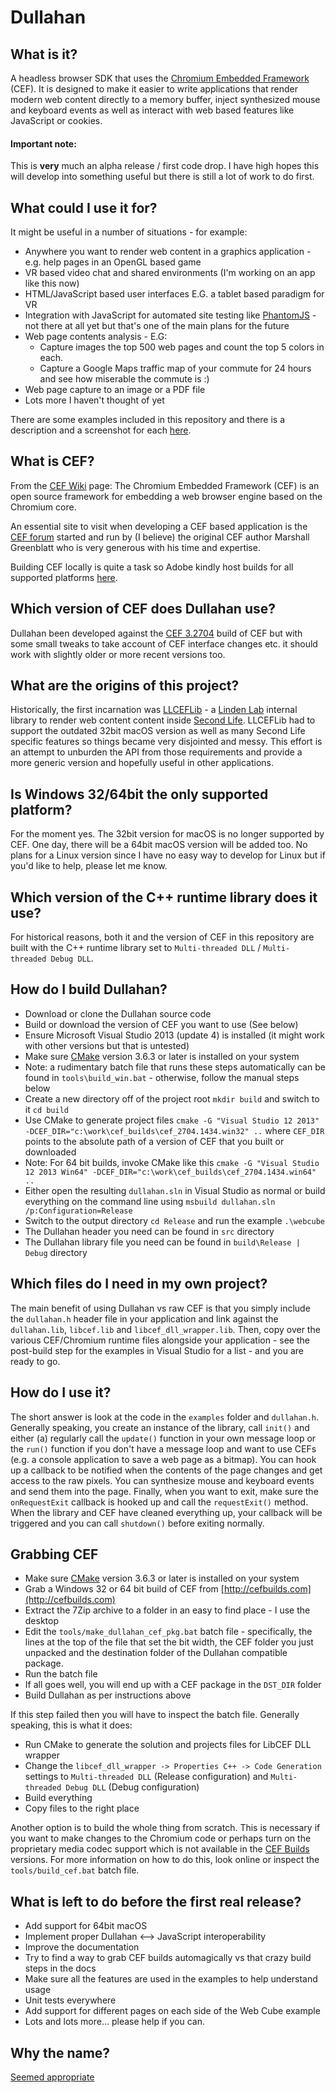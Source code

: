 # Dullahan

## What is it?

A headless browser SDK that uses the [Chromium Embedded Framework](https://en.wikipedia.org/wiki/Chromium_Embedded_Framework) (CEF). It is designed to make it easier to write applications that render modern web content directly to a memory buffer, inject synthesized mouse and keyboard events as well as interact with web based features like JavaScript or cookies.

#### **Important note**: 
This is __very__ much an alpha release / first code drop. I have high hopes this will develop into something useful but there is still a lot of work to do first.

## What could I use it for?

It might be useful in a number of situations - for example:

* Anywhere you want to render web content in a graphics application - e.g. help pages in an OpenGL based game
* VR based video chat and shared environments (I'm working on an app like this now)
* HTML/JavaScript based user interfaces E.G. a tablet based paradigm for VR
* Integration with JavaScript for automated site testing like [PhantomJS](http://phantomjs.org/) - not there at all yet but that's one of the main plans for the future
* Web page contents analysis - E.G:
  * Capture images the top 500 web pages and count the top 5 colors in each.
  * Capture a Google Maps traffic map of your commute for 24 hours and see how miserable the commute is :)
* Web page capture to an image or a PDF file
* Lots more I haven't thought of yet

There are some examples included in this repository and there is a description and a screenshot for each [here](./examples/README.md). 

## What is CEF?

From the [CEF Wiki](https://en.wikipedia.org/wiki/Chromium_Embedded_Framework) page: The Chromium Embedded Framework (CEF) is an open source framework for embedding a web browser engine based on the Chromium core. 

An essential site to visit when developing a CEF based application is the [CEF forum](http://magpcss.org/ceforum/) started and run by (I believe) the original CEF author Marshall Greenblatt who is very generous with his time and expertise.

Building CEF locally is quite a task so Adobe kindly host builds for all supported platforms [here](http://cefbuilds.com).

## Which version of CEF does Dullahan use?

Dullahan been developed against the [CEF 3.2704](https://cefbuilds.com) build of CEF but with some small tweaks to take account of CEF interface changes etc. it should work with slightly older or more recent versions too.

## What are the origins of this project?

Historically, the first incarnation was [LLCEFLib](https://bitbucket.org/lindenlab/3p-llceflib) - a [Linden Lab](http://lindenlab.com) internal library to render web content content inside [Second Life](http://secondlife.com). LLCEFLib had to support the outdated 32bit macOS version as well as many Second Life specific features so things became very disjointed and messy. This effort is an attempt to unburden the API from those requirements and provide a more generic version and hopefully useful in other applications.

## Is Windows 32/64bit the only supported platform?

For the moment yes. The 32bit version for macOS is no longer supported by CEF. One day, there will be a 64bit macOS version will be added too. No plans for a Linux version since I have no easy way to develop for Linux but if you'd like to help, please let me know.

## Which version of the C++ runtime library does it use?

For historical reasons, both it and the version of CEF in this repository are built with the C++ runtime library set to `Multi-threaded DLL` /  `Multi-threaded Debug DLL`. 

## How do I build Dullahan?

* Download or clone the Dullahan source code
* Build or download the version of CEF you want to use (See below)
* Ensure Microsoft Visual Studio 2013 (update 4) is installed (it might work with other versions but that is untested)
* Make sure [CMake](https://cmake.org/) version 3.6.3 or later is installed on your system
* Note: a rudimentary batch file that runs these steps automatically can be found in `tools\build_win.bat` - otherwise, follow the manual steps below
* Create a new directory off of the project root `mkdir build` and switch to it `cd build`
* Use CMake to generate project files `cmake -G "Visual Studio 12 2013" -DCEF_DIR="c:\work\cef_builds\cef_2704.1434.win32" ..` where `CEF_DIR` points to the absolute path of a version of CEF that you built or downloaded
* Note: For 64 bit builds, invoke CMake like this `cmake -G "Visual Studio 12 2013 Win64" -DCEF_DIR="c:\work\cef_builds\cef_2704.1434.win64" ..`
* Either open the resulting `dullahan.sln` in Visual Studio as normal or build everything on the command line using `msbuild dullahan.sln /p:Configuration=Release`
* Switch to the output directory `cd Release` and run the example `.\webcube`
* The Dullahan header you need can be found in `src` directory
* The Dullahan library file you need can be found in `build\Release | Debug` directory

## Which files do I need in my own project?

The main benefit of using Dullahan vs raw CEF is that you simply include the `dullahan.h` header file in your application and link against the `dullahan.lib`, `libcef.lib` and `libcef_dll_wrapper.lib`. Then, copy over the various CEF/Chromium runtime files alongside your application - see the post-build step for the examples in Visual Studio for a list - and you are ready to go.

## How do I use it?

The short answer is look at the code in the `examples` folder and `dullahan.h`. Generally speaking, you create an instance of the library, call `init()` and either (a) regularly call the `update()` function in your own message loop or the `run()` function if you don't have a message loop and want to use CEFs (e.g. a console application to save a web page as a bitmap). You can hook up a callback to be notified when the contents of the page changes and get access to the raw pixels. You can synthesize mouse and keyboard events and send them into the page. Finally, when you want to exit, make sure the `onRequestExit` callback is hooked up and call the `requestExit()` method. When the library and CEF have cleaned everything up, your callback will be triggered and you can call `shutdown()` before exiting normally.

## Grabbing CEF

* Make sure [CMake](https://cmake.org/) version 3.6.3 or later is installed on your system
* Grab a Windows 32 or 64 bit build of CEF from [http://cefbuilds.com](http://cefbuilds.com)
* Extract the 7Zip archive to a folder in an easy to find place - I use the desktop
* Edit the `tools/make_dullahan_cef_pkg.bat` batch file - specifically, the lines at the top of the file that set the bit width, the CEF folder you just unpacked and the destination folder of the Dullahan compatible package.
* Run the batch file
* If all goes well, you will end up with a CEF package in the `DST_DIR` folder
* Build Dullahan as per instructions above

If this step failed then you will have to inspect the batch file. Generally speaking, this is what it does:

* Run CMake to generate the solution and projects files for LibCEF DLL wrapper
* Change the `libcef_dll_wrapper -> Properties C++ -> Code Generation` settings to `Multi-threaded DLL` (Release configuration) and `Multi-threaded Debug DLL` (Debug configuration) 
* Build everything
* Copy files to the right place

Another option is to build the whole thing from scratch. This is necessary if you want to make changes to the Chromium code or perhaps turn on the proprietary media codec support which is not available in the [CEF Builds](http://cefbuilds.com) versions. For more information on how to do this, look online or inspect the `tools/build_cef.bat` batch file.

## What is left to do before the first real release?

*   Add support for 64bit macOS
*   Implement proper Dullahan <--> JavaScript interoperability
*   Improve the documentation
*   Try to find a way to grab CEF builds automagically vs that crazy build steps in the docs
*   Make sure all the features are used in the examples to help understand usage
*   Unit tests everywhere
*   Add support for different pages on each side of the Web Cube example
*   Lots and lots more... please help if you can.

## Why the name?

[Seemed appropriate](https://www.google.com/search?q=dullahan)